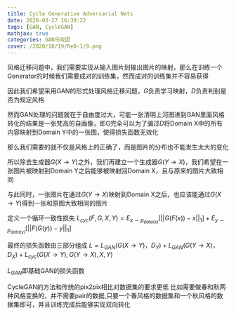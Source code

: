 ```yaml
---
title: Cycle Generative Adversarial Nets
date: 2020-03-27 16:39:22
tags: [GAN, CycleGAN]
mathjax: true
categories: GAN马戏团
cover: /2020/10/19/Re0-1/9.png
---
```

风格迁移问题中，我们需要实现从输入图片到输出图片的映射，那么在训练一个Generator的时候我们需要成对的训练集，然而成对的训练集并不容易获得

因此我们希望采用GAN的形式处理风格迁移问题，$G$负责学习映射，$D$负责判别是否为规定风格

然而GAN处理的问题就在于自由度过大，可能一张清明上河图进到GAN里面风格转化的结果是一张梵高的自画像，即G完全可以为了骗过$D$将Domain X中的所有内容映射到Domain Y中的一张图，使得损失函数无效化

那么我们需要的就不仅是风格上的正确了，而是图片的分布也不能发生太大的变化

所以除去生成器$G(X\to Y)$之外，我们再建立一个生成器$G(Y \to X)$，我们希望在一张图片被映射到Domain Y之后能够被映射回Domain X，且与原来的图片大致相同

与此同时，一张图片在通过$G(Y \to X)$映射到Domain X之后，也应该能通过$G(X \to Y)$得到一张和原图大致相同的图片

定义一个循环一致性损失
$L_{cyc}(F,G,X,Y)=E_{x \sim p_{data(x)}}[||G(F(x))-x||_1]+E_{y \sim p_{data(y)}}[||F(G(y))-y||_1]$

最终的损失函数由三部分组成
$L=L_{GAN}(G(X\to Y)，D_Y)+L_{GAN}(G(Y \to X)，D_X)+L_{cyc}(G(X \to Y),G(Y \to X),X,Y)$

$L_{GAN}$即基础GAN的损失函数

CycleGAN的方法和传统的pix2pix相比对数据集的要求更低
比如需要做春和秋两种风格变换的，并不需要pair的数据,只要一个春风格的数据集和一个秋风格的数据集即可，并且训练完成后能够实现双向转化
